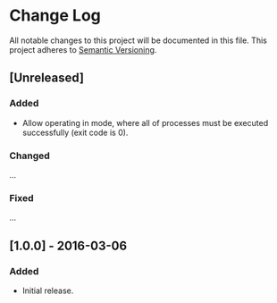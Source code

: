 # Change Log
All notable changes to this project will be documented in this file.
This project adheres to [Semantic Versioning](http://semver.org/).

## [Unreleased]
### Added
- Allow operating in mode, where all of processes must be executed successfully (exit code is 0).

### Changed
...

### Fixed
...

## [1.0.0] - 2016-03-06
### Added
- Initial release.
